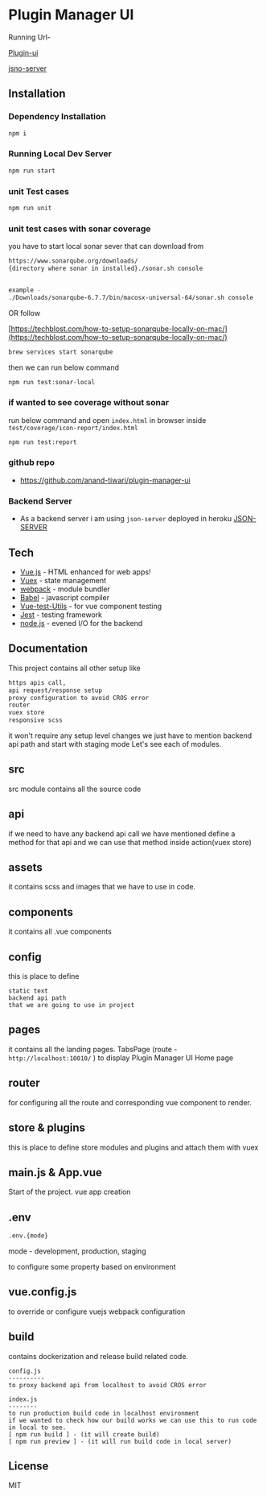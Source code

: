 # Plugin Manager UI

Running Url-

[Plugin-ui](https://faker-server.herokuapp.com/)

[jsno-server](https://faker-server.herokuapp.com/)

## Installation

### Dependency Installation
```bash
npm i
```

### Running Local Dev Server
``` bash
npm run start
```

### unit Test cases

``` bash
npm run unit
```

### unit test cases with sonar coverage
you have to start local sonar sever that can download from
```bash
https://www.sonarqube.org/downloads/
{directory where sonar in installed}./sonar.sh console


example - 
./Downloads/sonarqube-6.7.7/bin/macosx-universal-64/sonar.sh console
```
OR follow

[https://techblost.com/how-to-setup-sonarqube-locally-on-mac/](https://techblost.com/how-to-setup-sonarqube-locally-on-mac/)
```bash
brew services start sonarqube
```

then we can run below command
```bash
npm run test:sonar-local
```

### if wanted to see coverage without sonar 
run below command and open ```index.html``` in browser inside ```test/coverage/icon-report/index.html```
```bash
npm run test:report
```

### github repo
  - https://github.com/anand-tiwari/plugin-manager-ui

### Backend Server
- As a backend server i am using ```json-server``` deployed in heroku [JSON-SERVER](https://faker-server.herokuapp.com/)

## Tech
- [Vue.js](https://v3.vuejs.org/) - HTML enhanced for web apps!
- [Vuex](https://vuex.vuejs.org/) - state management
- [webpack](https://webpack.js.org/) - module bundler
- [Babel](https://babeljs.io/) - javascript compiler
- [Vue-test-Utils](https://vue-test-utils.vuejs.org/) - for vue component testing
- [Jest](https://jestjs.io/) - testing framework
- [node.js](https://nodejs.org/en/) - evened I/O for the backend



Documentation
------------------
This project contains all other setup like
```bash
https apis call,
api request/response setup
proxy configuration to avoid CROS error
router
vuex store
responsive scss
```
it won't require any setup level changes we just have to mention backend api path and start with staging mode
Let's see each of modules.

src
------
src module contains all the source code

api
-------
if we need to have any backend api call we have mentioned define a method for that api
and we can use that method inside action(vuex store)


assets
-------
it contains scss and images that we have to use in code.

components
----------
it contains all .vue components


config
--------
this is place to define

	static text
	backend api path
	that we are going to use in project

pages
------
it contains all the landing pages.
TabsPage (route -  ```http://localhost:10010/``` ) to display Plugin Manager UI Home page

router
--------
for configuring all the route and corresponding vue component to render.


store & plugins
---------------
this is place to define store modules and plugins and attach them with vuex


main.js  & App.vue
----------------------
Start of the project. vue app creation

.env
----------
```bash 
.env.{mode}
```
mode - development, production, staging

to configure some property based on environment


vue.config.js
------------
to override or configure vuejs webpack configuration


build
----------

contains dockerization and release build related code.

	config.js
	----------
	to proxy backend api from localhost to avoid CROS error

	index.js
	--------
	to run production build code in localhost environment
	if we wanted to check how our build works we can use this to run code in local to see.
	[ npm run build ] - (it will create build)
	[ npm run preview ] - (it will run build code in local server)


## License
MIT
